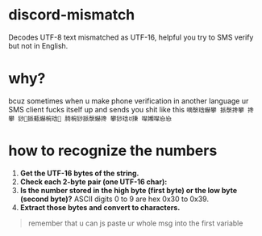 # discord-mismatch
Decodes UTF-8 text mismatched as UTF-16, helpful you try to SMS verify but not in English.
# why?
bcuz sometimes when u make phone verification in another language ur SMS client fucks itself up and sends you shit like this
```嘀漀琀爀攀 挀漀搀攀 搀攀 猀挀甀爀椀琀 䐀椀猀挀漀爀搀 攀猀琀ꀀ㨀 㘀㜀㘀㤀㤀　```
# how to recognize the numbers
1. **Get the UTF-16 bytes of the string.**
2. **Check each 2-byte pair (one UTF-16 char):**
3. **Is the number stored in the high byte (first byte) or the low byte (second byte)?**
ASCII digits 0 to 9 are hex 0x30 to 0x39.
5. **Extract those bytes and convert to characters.**
> remember that u can js paste ur whole msg into the first variable
